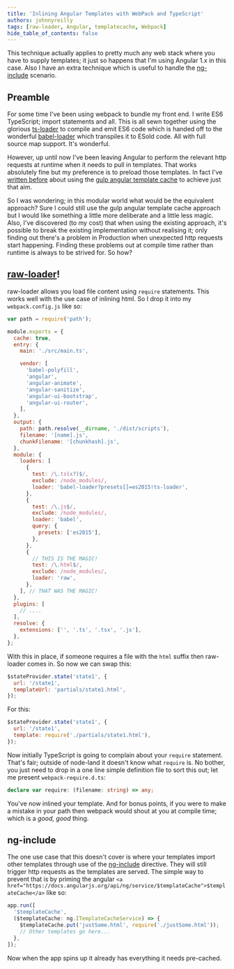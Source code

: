 ```yaml
---
title: 'Inlining Angular Templates with WebPack and TypeScript'
authors: johnnyreilly
tags: [raw-loader, Angular, templatecache, Webpack]
hide_table_of_contents: false
---
```


This technique actually applies to pretty much any web stack where you have to supply templates; it just so happens that I'm using Angular 1.x in this case. Also I have an extra technique which is useful to handle the [ng-include](https://docs.angularjs.org/api/ng/directive/ngInclude) scenario.

## Preamble

For some time I've been using webpack to bundle my front end. I write ES6 TypeScript; import statements and all. This is all sewn together using the glorious [ts-loader](https://www.npmjs.com/package/ts-loader) to compile and emit ES6 code which is handed off to the wonderful [babel-loader](https://www.npmjs.com/package/babel-loader) which transpiles it to ESold code. All with full source map support. It's wonderful.

However, up until now I've been leaving Angular to perform the relevant http requests at runtime when it needs to pull in templates. That works absolutely fine but my preference is to preload those templates. In fact I've [written before](../2015-02-17-using-gulp-in-asp-net-instead-of-web-optimization/index.md) about using the [gulp angular template cache](https://www.npmjs.com/package/gulp-angular-templatecache) to achieve just that aim.

So I was wondering; in this modular world what would be the equivalent approach? Sure I could still use the gulp angular template cache approach but I would like something a little more deliberate and a little less magic. Also, I've discovered (to my cost) that when using the existing approach, it's possible to break the existing implementation without realising it; only finding out there's a problem in Production when unexpected http requests start happening. Finding these problems out at compile time rather than runtime is always to be strived for. So how?

## [raw-loader](https://www.npmjs.com/package/raw-loader)!

raw-loader allows you load file content using `require` statements. This works well with the use case of inlining html. So I drop it into my `webpack.config.js` like so:

```js
var path = require('path');

module.exports = {
  cache: true,
  entry: {
    main: './src/main.ts',

    vendor: [
      'babel-polyfill',
      'angular',
      'angular-animate',
      'angular-sanitize',
      'angular-ui-bootstrap',
      'angular-ui-router',
    ],
  },
  output: {
    path: path.resolve(__dirname, './dist/scripts'),
    filename: '[name].js',
    chunkFilename: '[chunkhash].js',
  },
  module: {
    loaders: [
      {
        test: /\.ts(x?)$/,
        exclude: /node_modules/,
        loader: 'babel-loader?presets[]=es2015!ts-loader',
      },
      {
        test: /\.js$/,
        exclude: /node_modules/,
        loader: 'babel',
        query: {
          presets: ['es2015'],
        },
      },
      {
        // THIS IS THE MAGIC!
        test: /\.html$/,
        exclude: /node_modules/,
        loader: 'raw',
      },
    ], // THAT WAS THE MAGIC!
  },
  plugins: [
    // ....
  ],
  resolve: {
    extensions: ['', '.ts', '.tsx', '.js'],
  },
};
```

With this in place, if someone requires a file with the `html` suffix then raw-loader comes in. So now we can swap this:

```js
$stateProvider.state('state1', {
  url: '/state1',
  templateUrl: 'partials/state1.html',
});
```

For this:

```js
$stateProvider.state('state1', {
  url: '/state1',
  template: require('./partials/state1.html'),
});
```

Now initially TypeScript is going to complain about your `require` statement. That's fair; outside of node-land it doesn't know what `require` is. No bother, you just need to drop in a one line simple definition file to sort this out; let me present `webpack-require.d.ts`:

```ts
declare var require: (filename: string) => any;
```

You've now inlined your template. And for bonus points, if you were to make a mistake in your path then webpack would shout at you at compile time; which is a _good, good_ thing.

## ng-include

The one use case that this doesn't cover is where your templates import other templates through use of the [ng-include](https://docs.angularjs.org/api/ng/directive/ngInclude) directive. They will still trigger http requests as the templates are served. The simple way to prevent that is by priming the angular `<a href="https://docs.angularjs.org/api/ng/service/$templateCache">$templateCache</a>` like so:

```js
app.run([
  '$templateCache',
  ($templateCache: ng.ITemplateCacheService) => {
    $templateCache.put('justSome.html', require('./justSome.html'));
    // Other templates go here...
  },
]);
```

Now when the app spins up it already has everything it needs pre-cached.
